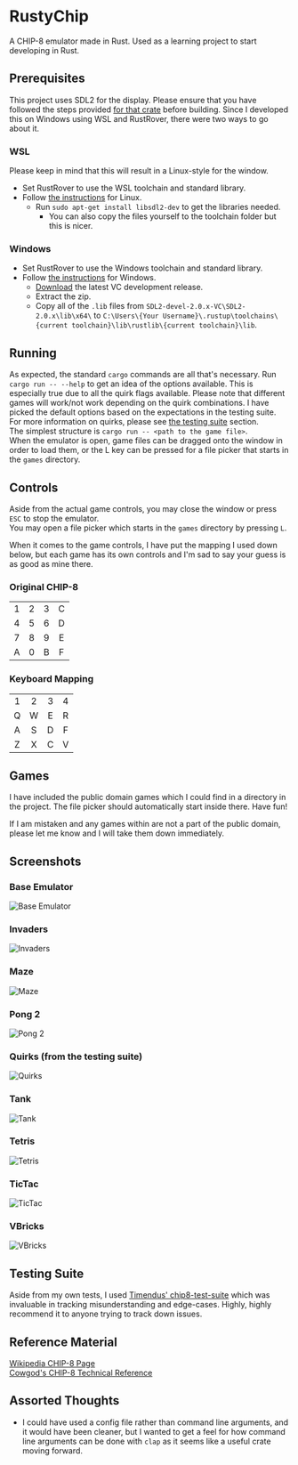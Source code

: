 # RustyChip
A CHIP-8 emulator made in Rust. Used as a learning project to start developing in Rust.

## Prerequisites
This project uses SDL2 for the display. Please ensure that you have followed the steps provided [for that crate](https://crates.io/crates/sdl2#user-content-requirements) before building.
Since I developed this on Windows using WSL and RustRover, there were two ways to go about it.

### WSL
Please keep in mind that this will result in a Linux-style for the window.
- Set RustRover to use the WSL toolchain and standard library.
- Follow [the instructions](https://crates.io/crates/sdl2#user-content-linux) for Linux.
  - Run `sudo apt-get install libsdl2-dev` to get the libraries needed.
    - You can also copy the files yourself to the toolchain folder but this is nicer.

### Windows
- Set RustRover to use the Windows toolchain and standard library.
- Follow [the instructions](https://crates.io/crates/sdl2#user-content-windows-msvc) for Windows.
  - [Download](https://github.com/libsdl-org/SDL/releases/latest) the latest VC development release.
  - Extract the zip.
  - Copy all of the `.lib` files from `SDL2-devel-2.0.x-VC\SDL2-2.0.x\lib\x64\` to `C:\Users\{Your Username}\.rustup\toolchains\{current toolchain}\lib\rustlib\{current toolchain}\lib`.

## Running
As expected, the standard `cargo` commands are all that's necessary. Run `cargo run -- --help` to get an idea of the options available. This is especially true due to all the quirk flags available. Please note that different games will work/not work depending on the quirk combinations. I have picked the default options based on the expectations in the testing suite. For more information on quirks, please see [the testing suite](#testing-suite) section.  
The simplest structure is `cargo run -- <path to the game file>`.  
When the emulator is open, game files can be dragged onto the window in order to load them, or the L key can be pressed for a file picker that starts in the `games` directory.

## Controls
Aside from the actual game controls, you may close the window or press `ESC` to stop the emulator.  
You may open a file picker which starts in the `games` directory by pressing `L`.

When it comes to the game controls, I have put the mapping I used down below, but each game has its own controls and I'm sad to say your guess is as good as mine there.

### Original CHIP-8
|     |     |     |     |
|:---:|:---:|:---:|:---:|
|  1  |  2  |  3  |  C  |
|  4  |  5  |  6  |  D  |
|  7  |  8  |  9  |  E  |
|  A  |  0  |  B  |  F  |

### Keyboard Mapping
|     |     |     |     |
|:---:|:---:|:---:|:---:|
|  1  |  2  |  3  |  4  |
|  Q  |  W  |  E  |  R  |
|  A  |  S  |  D  |  F  |
|  Z  |  X  |  C  |  V  |

## Games
I have included the public domain games which I could find in a directory in the project.  The file picker should automatically start inside there.  Have fun!

If I am mistaken and any games within are not a part of the public domain, please let me know and I will take them down immediately.

## Screenshots
### Base Emulator
![Base Emulator](screenshots/base_emulator.png)

### Invaders
![Invaders](screenshots/invaders.png)

### Maze
![Maze](screenshots/maze.png)

### Pong 2
![Pong 2](screenshots/pong2.png)

### Quirks (from the testing suite)
![Quirks](screenshots/quirks.png)

### Tank
![Tank](screenshots/tank.png)

### Tetris
![Tetris](screenshots/tetris.png)

### TicTac
![TicTac](screenshots/tictac.png)

### VBricks
![VBricks](screenshots/vbricks.png)

## Testing Suite
Aside from my own tests, I used [Timendus' chip8-test-suite](https://github.com/Timendus/chip8-test-suite) which was invaluable in tracking misunderstanding and edge-cases. Highly, highly recommend it to anyone trying to track down issues.

## Reference Material
[Wikipedia CHIP-8 Page](https://en.wikipedia.org/wiki/CHIP-8)   
[Cowgod's CHIP-8 Technical Reference](http://devernay.free.fr/hacks/chip8/C8TECH10.HTM)

## Assorted Thoughts
- I could have used a config file rather than command line arguments, and it would have been cleaner, but I wanted to get a feel for how command line arguments can be done with `clap` as it seems like a useful crate moving forward.
